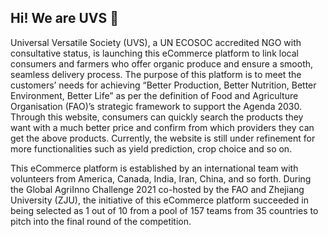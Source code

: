 ## Hi! We are UVS 👋

Universal Versatile Society (UVS), a UN ECOSOC accredited NGO with consultative status, is launching this eCommerce platform to link local consumers and farmers who offer organic produce and ensure a smooth, seamless delivery process. The purpose of this platform is to meet the customers’ needs for achieving “Better Production, Better Nutrition, Better Environment, Better Life” as per the definition of Food and Agriculture Organisation (FAO)’s strategic framework to support the Agenda 2030. Through this website, consumers can quickly search the products they want with a much better price and confirm from which providers they can get the above products. Currently, the website is still under refinement for more functionalities such as yield prediction, crop choice and so on.

This eCommerce platform is established by an international team with volunteers from America, Canada, India, Iran, China, and so forth. During the Global AgriInno Challenge 2021 co-hosted by the FAO and Zhejiang University (ZJU), the initiative of this eCommerce platform succeeded in being selected as 1 out of 10 from a pool of 157 teams from 35 countries to pitch into the final round of the competition.
